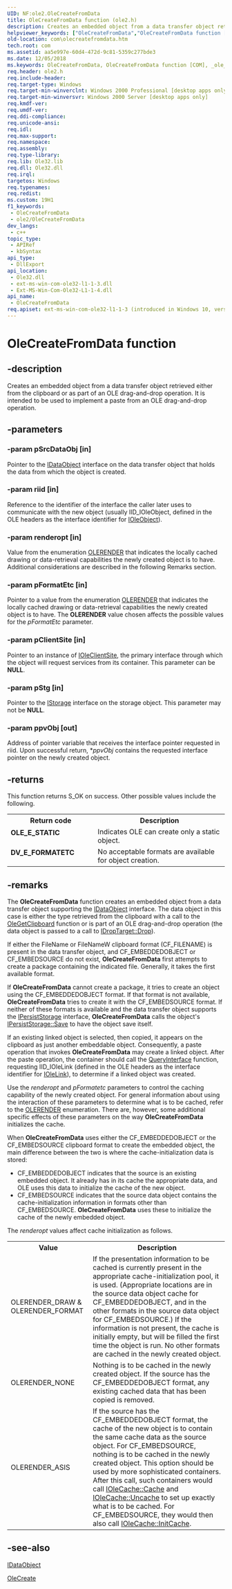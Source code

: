 ```yaml
---
UID: NF:ole2.OleCreateFromData
title: OleCreateFromData function (ole2.h)
description: Creates an embedded object from a data transfer object retrieved either from the clipboard or as part of an OLE drag-and-drop operation. It is intended to be used to implement a paste from an OLE drag-and-drop operation.
helpviewer_keywords: ["OleCreateFromData","OleCreateFromData function [COM]","_ole_OleCreateFromData","com.olecreatefromdata","ole2/OleCreateFromData"]
old-location: com\olecreatefromdata.htm
tech.root: com
ms.assetid: aa5e997e-60d4-472d-9c81-5359c277bde3
ms.date: 12/05/2018
ms.keywords: OleCreateFromData, OleCreateFromData function [COM], _ole_OleCreateFromData, com.olecreatefromdata, ole2/OleCreateFromData
req.header: ole2.h
req.include-header: 
req.target-type: Windows
req.target-min-winverclnt: Windows 2000 Professional [desktop apps only]
req.target-min-winversvr: Windows 2000 Server [desktop apps only]
req.kmdf-ver: 
req.umdf-ver: 
req.ddi-compliance: 
req.unicode-ansi: 
req.idl: 
req.max-support: 
req.namespace: 
req.assembly: 
req.type-library: 
req.lib: Ole32.lib
req.dll: Ole32.dll
req.irql: 
targetos: Windows
req.typenames: 
req.redist: 
ms.custom: 19H1
f1_keywords:
 - OleCreateFromData
 - ole2/OleCreateFromData
dev_langs:
 - c++
topic_type:
 - APIRef
 - kbSyntax
api_type:
 - DllExport
api_location:
 - Ole32.dll
 - ext-ms-win-com-ole32-l1-1-3.dll
 - Ext-MS-Win-Com-Ole32-L1-1-4.dll
api_name:
 - OleCreateFromData
req.apiset: ext-ms-win-com-ole32-l1-1-3 (introduced in Windows 10, version 10.0.10240)
---
```


# OleCreateFromData function


## -description

Creates an embedded object from a data transfer object retrieved either from the clipboard or as part of an OLE drag-and-drop operation. It is intended to be used to implement a paste from an OLE drag-and-drop operation.

## -parameters

### -param pSrcDataObj [in]

Pointer to the <a href="/windows/desktop/api/objidl/nn-objidl-idataobject">IDataObject</a> interface on the data transfer object that holds the data from which the object is created.

### -param riid [in]

Reference to the identifier of the interface the caller later uses to communicate with the new object (usually IID_IOleObject, defined in the OLE headers as the interface identifier for <a href="/windows/desktop/api/oleidl/nn-oleidl-ioleobject">IOleObject</a>).

### -param renderopt [in]

Value from the enumeration <a href="/windows/desktop/api/oleidl/ne-oleidl-olerender">OLERENDER</a> that indicates the locally cached drawing or data-retrieval capabilities the newly created object is to have. Additional considerations are described in the following Remarks section.

### -param pFormatEtc [in]

 Pointer to a value from the enumeration <a href="/windows/desktop/api/oleidl/ne-oleidl-olerender">OLERENDER</a> that indicates the locally cached drawing or data-retrieval capabilities the newly created object is to have. The <b>OLERENDER</b> value chosen affects the possible values for the <i>pFormatEtc</i> parameter.

### -param pClientSite [in]

Pointer to an instance of <a href="/windows/desktop/api/oleidl/nn-oleidl-ioleclientsite">IOleClientSite</a>, the primary interface through which the object will request services from its container. This parameter can be <b>NULL</b>.

### -param pStg [in]

Pointer to the <a href="/windows/desktop/api/objidl/nn-objidl-istorage">IStorage</a> interface on the storage object. This parameter may not be <b>NULL</b>.

### -param ppvObj [out]

Address of pointer variable that receives the interface pointer requested in riid. Upon successful return, *<i>ppvObj</i> contains the requested interface pointer on the newly created object.

## -returns

This function returns S_OK on success. Other possible values include the following.

<table>
<tr>
<th>Return code</th>
<th>Description</th>
</tr>
<tr>
<td width="40%">
<dl>
<dt><b>OLE_E_STATIC</b></dt>
</dl>
</td>
<td width="60%">
Indicates OLE can create only a static object.

</td>
</tr>
<tr>
<td width="40%">
<dl>
<dt><b>DV_E_FORMATETC</b></dt>
</dl>
</td>
<td width="60%">
No acceptable formats are available for object creation.

</td>
</tr>
</table>

## -remarks

The <b>OleCreateFromData</b> function creates an embedded object from a data transfer object supporting the <a href="/windows/desktop/api/objidl/nn-objidl-idataobject">IDataObject</a> interface. The data object in this case is either the type retrieved from the clipboard with a call to the <a href="/windows/desktop/api/ole2/nf-ole2-olegetclipboard">OleGetClipboard</a> function or is part of an OLE drag-and-drop operation (the data object is passed to a call to <a href="/windows/desktop/api/oleidl/nf-oleidl-idroptarget-drop">IDropTarget::Drop</a>).

If either the FileName or FileNameW clipboard format (CF_FILENAME) is present in the data transfer object, and CF_EMBEDDEDOBJECT or CF_EMBEDSOURCE do not exist, <b>OleCreateFromData</b> first attempts to create a package containing the indicated file. Generally, it takes the first available format. 

If <b>OleCreateFromData</b> cannot create a package, it tries to create an object using the CF_EMBEDDEDOBJECT format. If that format is not available, <b>OleCreateFromData</b> tries to create it with the CF_EMBEDSOURCE format. If neither of these formats is available and the data transfer object supports the <a href="/windows/desktop/api/objidl/nn-objidl-ipersiststorage">IPersistStorage</a> interface, <b>OleCreateFromData</b> calls the object's <a href="/windows/desktop/api/objidl/nf-objidl-ipersiststorage-save">IPersistStorage::Save</a> to have the object save itself.



If an existing linked object is selected, then copied, it appears on the clipboard as just another embeddable object. Consequently, a paste operation that invokes <b>OleCreateFromData</b> may create a linked object. After the paste operation, the container should call the <a href="/windows/desktop/api/unknwn/nf-unknwn-iunknown-queryinterface(q)">QueryInterface</a> function, requesting IID_IOleLink (defined in the OLE headers as the interface identifier for <a href="/windows/desktop/api/oleidl/nn-oleidl-iolelink">IOleLink</a>), to determine if a linked object was created.



Use the <i>renderopt</i> and <i>pFormatetc</i> parameters to control the caching capability of the newly created object. For general information about using the interaction of these parameters to determine what is to be cached, refer to the <a href="/windows/desktop/api/oleidl/ne-oleidl-olerender">OLERENDER</a> enumeration. There are, however, some additional specific effects of these parameters on the way <b>OleCreateFromData</b> initializes the cache.



When <b>OleCreateFromData</b> uses either the CF_EMBEDDEDOBJECT or the CF_EMBEDSOURCE clipboard format to create the embedded object, the main difference between the two is where the cache-initialization data is stored: 



<ul>
<li>CF_EMBEDDEDOBJECT indicates that the source is an existing embedded object. It already has in its cache the appropriate data, and OLE uses this data to initialize the cache of the new object. 
</li>
<li>CF_EMBEDSOURCE indicates that the source data object contains the cache-initialization information in formats other than CF_EMBEDSOURCE. <b>OleCreateFromData</b> uses these to initialize the cache of the newly embedded object. </li>
</ul>
The <i>renderopt</i> values affect cache initialization as follows.

<table>
<tr>
<th>Value</th>
<th>Description</th>
</tr>
<tr>
<td>
OLERENDER_DRAW &amp; OLERENDER_FORMAT


</td>
<td>
If the presentation information to be cached is currently present in the appropriate cache-initialization pool, it is used. (Appropriate locations are in the source data object cache for CF_EMBEDDEDOBJECT, and in the other formats in the source data object for CF_EMBEDSOURCE.) If the information is not present, the cache is initially empty, but will be filled the first time the object is run. No other formats are cached in the newly created object.


</td>
</tr>
<tr>
<td>
OLERENDER_NONE


</td>
<td>
Nothing is to be cached in the newly created object. If the source has the CF_EMBEDDEDOBJECT format, any existing cached data that has been copied is removed.


</td>
</tr>
<tr>
<td>
OLERENDER_ASIS


</td>
<td>
If the source has the CF_EMBEDDEDOBJECT format, the cache of the new object is to contain the same cache data as the source object. For CF_EMBEDSOURCE, nothing is to be cached in the newly created object. This option should be used by more sophisticated containers. After this call, such containers would call <a href="/windows/desktop/api/oleidl/nf-oleidl-iolecache-cache">IOleCache::Cache</a> and <a href="/windows/desktop/api/oleidl/nf-oleidl-iolecache-uncache">IOleCache::Uncache</a> to set up exactly what is to be cached. For CF_EMBEDSOURCE, they would then also call <a href="/windows/desktop/api/oleidl/nf-oleidl-iolecache-initcache">IOleCache::InitCache</a>.


</td>
</tr>
</table>

## -see-also

<a href="/windows/desktop/api/objidl/nn-objidl-idataobject">IDataObject</a>



<a href="/windows/desktop/api/ole/nf-ole-olecreate">OleCreate</a>
